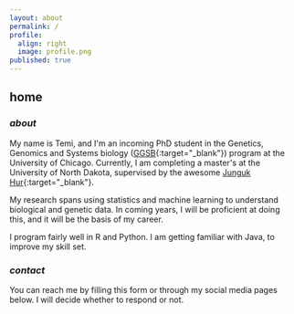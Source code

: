 ```yaml
---
layout: about
permalink: /
profile:
  align: right
  image: profile.png
published: true
---
```

## home

### *about*
My name is Temi, and I'm an incoming PhD student in the Genetics, Genomics and Systems biology ([GGSB](https://ggsb.uchicago.edu/){:target="_blank"}) program at the University of Chicago. Currently, I am completing a master's at the University of North Dakota, supervised by the awesome [Junguk Hur](https://med.und.edu/labs/hur/){:target="_blank"}. 

My research spans using statistics and machine learning to understand biological and genetic data. In coming years, I will be proficient at doing this, and it will be the basis of my career. 

I program fairly well in R and Python. I am getting familiar with Java, to improve my skill set. 

### *contact*

You can reach me by filling this form or through my social media pages below. I will decide whether to respond or not. 
